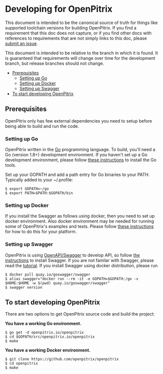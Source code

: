 # Developing for OpenPitrix

This document is intended to be the canonical source of truth for things like
supported toolchain versions for building OpenPitrix.
If you find a requirement that this doc does not capture, or if you find other
docs with references to requirements that are not simply links to this doc,
please [submit an issue](https://github.com/openpitrix/openpitrix/issues/new).

This document is intended to be relative to the branch in which it is found.
It is guaranteed that requirements will change over time for the development
branch, but release branches should not change.

- [Prerequisites](#prerequisites)
  - [Setting up Go](#setting-up-go)
  - [Setting up Docker](#setting-up-docker)
  - [Setting up Swagger](#setting-up-swagger)
- [To start developing OpenPitrix](#to-start-developing-openpitrix)

## Prerequisites

OpenPitrix only has few external dependencies you need to setup before being 
able to build and run the code.

### Setting up Go

OpenPitrix written in the [Go](http://golang.org) programming language.
To build, you'll need a Go (version 1.8+) development environment. 
If you haven't set up a Go development environment, please follow 
[these instructions](https://golang.org/doc/install)
to install the Go tools.

Set up your GOPATH and add a path entry for Go binaries to your PATH. Typically
added to your ~/.profile:

```shell
$ export GOPATH=~/go
$ export PATH=$PATH:$GOPATH/bin
```

### Setting up Docker

If you install the Swagger as follows using docker, then you need to set up docker
environment. Also docker environment may be needed for running some of OpenPitrix's examples 
and tests. Please follow [these instructions](https://docs.docker.com/engine/installation/)
for how to do this for your platform.

### Setting up Swagger

OpenPitrix is using [OpenAPI/Swagger](https://swagger.io) to develop API, so follow 
[the instructions](https://github.com/go-swagger/go-swagger/tree/master/docs) to 
install Swagger. If you are not familar with Swagger, please read the 
[tutorial](http://apihandyman.io/writing-openapi-swagger-specification-tutorial-part-1-introduction/#writing-openapi-fka-swagger-specification-tutorial). If you install Swagger using docker distribution, 
please run

```shell
$ docker pull quay.io/goswagger/swagger
$ alias swagger="docker run --rm -it -e GOPATH=$GOPATH:/go -v $HOME:$HOME -w $(pwd) quay.io/goswagger/swagger"
$ swagger version
```

## To start developing OpenPitrix

There are two options to get OpenPitrix source code and build the project:

**You have a working Go environment.**

```shell
$ go get -d openpitrix.io/openpitrix
$ cd $GOPATH/src/openpitrix.io/openpitrix
$ make
```

**You have a working Docker environment.**

```shell
$ git clone https://github.com/openpitrix/openpitrix
$ cd openpitrix
$ make
```
